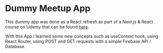 # Dummy Meetup App

This dummy app was done as a React refresh as part of a Next.js & React course on Udemy that can be found [here](https://www.udemy.com/course/nextjs-react-the-complete-guide/).

With this App I learned some new concepts such as useContext hook, using React Router, using POST and GET requests with a simple Firebase API / Database.
